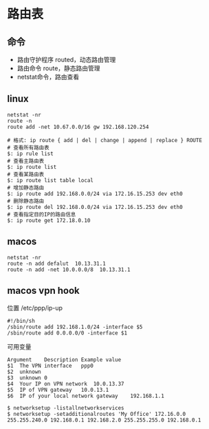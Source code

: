 # 路由表

## 命令
- 路由守护程序 routed，动态路由管理
- 路由命令 route，静态路由管理
- netstat命令，路由查看

## linux
```
netstat -nr
route -n
route add -net 10.67.0.0/16 gw 192.168.120.254
```
```
# 格式: ip route { add | del | change | append | replace } ROUTE
# 查看所有路由表
$: ip rule list
# 查看主路由表
$: ip route list
# 查看某路由表
$: ip route list table local
# 增加静态路由
$: ip route add 192.168.0.0/24 via 172.16.15.253 dev eth0
# 删除静态路由
$: ip route del 192.168.0.0/24 via 172.16.15.253 dev eth0
# 查看指定目的IP的路由信息
$: ip route get 172.18.0.10
```

## macos
```
netstat -nr
route -n add defalut  10.13.31.1
route -n add -net 10.0.0.0/8  10.13.31.1
```

## macos vpn hook
位置 /etc/ppp/ip-up
```
#!/bin/sh
/sbin/route add 192.168.1.0/24 -interface $5
/sbin/route add 0.0.0.0/0 -interface $1
```
可用变量
```
Argument	Description	Example value
$1	The VPN interface	ppp0
$2	unknown	
$3	unknown	0
$4	Your IP on VPN network	10.0.13.37
$5	IP of VPN gateway	10.0.13.1
$6	IP of your local network gateway	192.168.1.1
```
```
$ networksetup -listallnetworkservices
$ networksetup -setadditionalroutes 'My Office' 172.16.0.0 255.255.240.0 192.168.0.1 192.168.2.0 255.255.255.0 192.168.0.1
```


